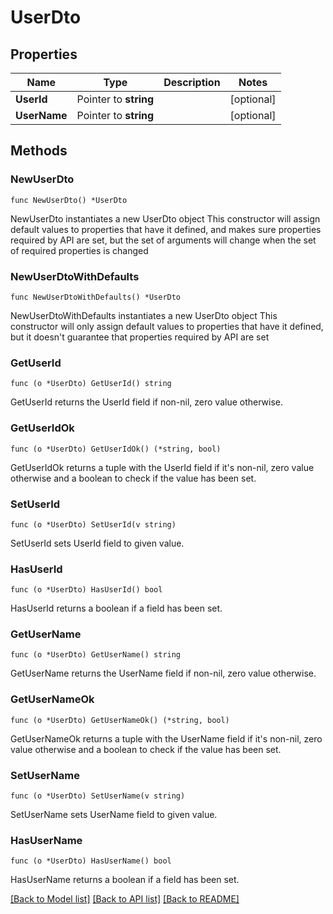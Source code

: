 # UserDto

## Properties

Name | Type | Description | Notes
------------ | ------------- | ------------- | -------------
**UserId** | Pointer to **string** |  | [optional] 
**UserName** | Pointer to **string** |  | [optional] 

## Methods

### NewUserDto

`func NewUserDto() *UserDto`

NewUserDto instantiates a new UserDto object
This constructor will assign default values to properties that have it defined,
and makes sure properties required by API are set, but the set of arguments
will change when the set of required properties is changed

### NewUserDtoWithDefaults

`func NewUserDtoWithDefaults() *UserDto`

NewUserDtoWithDefaults instantiates a new UserDto object
This constructor will only assign default values to properties that have it defined,
but it doesn't guarantee that properties required by API are set

### GetUserId

`func (o *UserDto) GetUserId() string`

GetUserId returns the UserId field if non-nil, zero value otherwise.

### GetUserIdOk

`func (o *UserDto) GetUserIdOk() (*string, bool)`

GetUserIdOk returns a tuple with the UserId field if it's non-nil, zero value otherwise
and a boolean to check if the value has been set.

### SetUserId

`func (o *UserDto) SetUserId(v string)`

SetUserId sets UserId field to given value.

### HasUserId

`func (o *UserDto) HasUserId() bool`

HasUserId returns a boolean if a field has been set.

### GetUserName

`func (o *UserDto) GetUserName() string`

GetUserName returns the UserName field if non-nil, zero value otherwise.

### GetUserNameOk

`func (o *UserDto) GetUserNameOk() (*string, bool)`

GetUserNameOk returns a tuple with the UserName field if it's non-nil, zero value otherwise
and a boolean to check if the value has been set.

### SetUserName

`func (o *UserDto) SetUserName(v string)`

SetUserName sets UserName field to given value.

### HasUserName

`func (o *UserDto) HasUserName() bool`

HasUserName returns a boolean if a field has been set.


[[Back to Model list]](../README.md#documentation-for-models) [[Back to API list]](../README.md#documentation-for-api-endpoints) [[Back to README]](../README.md)



